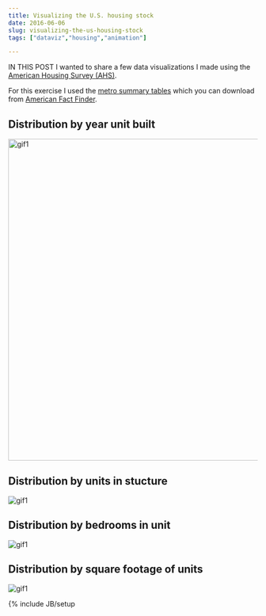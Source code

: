 ```yaml
---
title: Visualizing the U.S. housing stock
date: 2016-06-06
slug: visualizing-the-us-housing-stock
tags: ["dataviz","housing","animation"]

---
```


IN THIS POST I wanted to share a few data visualizations I made using the <a href="http://www.census.gov/programs-surveys/ahs.html">American Housing Survey (AHS)</a>.  

For this exercise I used the <a href="http://www.census.gov/programs-surveys/ahs/data/2013/ahs-2013-summary-tables/metropolitan-summary-tables---ahs-2013.html">metro summary tables</a> which you can download from <a href="http://factfinder.census.gov/faces/nav/jsf/pages/searchresults.xhtml?refresh=t">American Fact Finder</a>. 

## Distribution by year unit built

<img src="../../../../img/charts_jun_6_2016/ahs viz3 age.gif" alt="gif1" style="width: 650px;"/>

## Distribution by units in stucture
<img src="../../../../img/charts_jun_6_2016/ahs viz5 units.gif" alt="gif1" />

## Distribution by bedrooms in unit

<img src="../../../../img/charts_jun_6_2016/ahs viz6 bedrooms.gif" alt="gif1" />

## Distribution by square footage of units

<img src="../../../../img/charts_jun_6_2016/ahs viz7 sq ft.gif" alt="gif1" />



{% include JB/setup 
